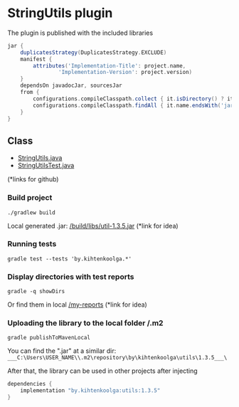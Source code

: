 # StringUtils plugin
The plugin is published with the included libraries
```groovy
jar {
    duplicatesStrategy(DuplicatesStrategy.EXCLUDE)
    manifest {
        attributes('Implementation-Title': project.name,
                'Implementation-Version': project.version)
    }
    dependsOn javadocJar, sourcesJar
    from {
        configurations.compileClasspath.collect { it.isDirectory() ? it : zipTree(it) }
        configurations.compileClasspath.findAll { it.name.endsWith('jar') }.collect { zipTree(it) }
    }
}
```
## Class
- [StringUtils.java](/util/src/main/java/by/kihtenkoolga/StringUtils.java)
- [StringUtilsTest.java](/util/src/test/java/by/kihtenkoolga/StringUtilsTest.java)

(*links for github)

### Build project
```
./gradlew build
```
Local generated .jar: [/build/libs/util-1.3.5.jar](/build/libs/)
(*link for idea)
### Running tests
```
gradle test --tests 'by.kihtenkoolga.*'
```
### Display directories with test reports
```
gradle -q showDirs
```
Or find them in local [/my-reports](/my-reports) (*link for idea)
### Uploading the library to the local folder /.m2
```
gradle publishToMavenLocal
```
You can find the ".jar" at a similar dir:
`___C:\Users\USER_NAME\\.m2\repository\by\kihtenkoolga\utils\1.3.5___\`

After that, the library can be used in other projects after injecting 
```groovy
dependencies {
    implementation "by.kihtenkoolga:utils:1.3.5"
}
```

